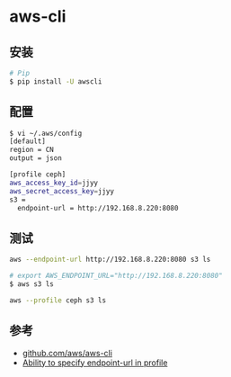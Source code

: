 # aws-cli

## 安装

```sh
# Pip
$ pip install -U awscli
```

## 配置

```sh
$ vi ~/.aws/config
[default]
region = CN
output = json

[profile ceph]
aws_access_key_id=jjyy
aws_secret_access_key=jjyy
s3 =
  endpoint-url = http://192.168.8.220:8080
```

## 测试

```sh
aws --endpoint-url http://192.168.8.220:8080 s3 ls

# export AWS_ENDPOINT_URL="http://192.168.8.220:8080"
$ aws s3 ls
```

```sh
aws --profile ceph s3 ls
```

## 参考

* [github.com/aws/aws-cli](https://github.com/aws/aws-cli)
* [Ability to specify endpoint-url in profile](https://github.com/aws/aws-cli/issues/1270)
